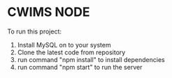 # CWIMS NODE

To run this project:

1. Install MySQL on to your system
2. Clone the latest code from repository
3. run command "npm  install" to install dependencies
4. run command "npm start" to run the server
